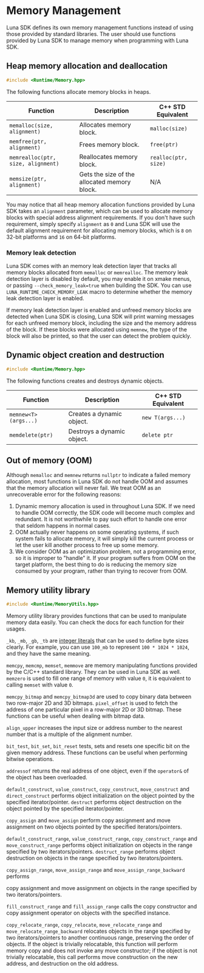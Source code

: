 # Memory Management

Luna SDK defines its own memory management functions instead of using those provided by standard libraries. The user should use functions provided by Luna SDK to manage memory when programming with Luna SDK.

## Heap memory allocation and deallocation

```c++
#include <Runtime/Memory.hpp>
```

The following functions allocate memory blocks in heaps.

| Function                           | Description                                  | C++ STD Equivalent   |
| ---------------------------------- | -------------------------------------------- | -------------------- |
| `memalloc(size, alignment)`        | Allocates memory block.                      | `malloc(size)`       |
| `memfree(ptr, alignment)`          | Frees memory block.                          | `free(ptr)`          |
| `memrealloc(ptr, size, alignment)` | Reallocates memory block.                    | `realloc(ptr, size)` |
| `memsize(ptr, alignment)`          | Gets the size of the allocated memory block. | N/A                  |

You may notice that all heap memory allocation functions provided by Luna SDK takes an `alignment` parameter, which can be used to allocate memory blocks with special address alignment requirements. If you don't have such requirement, simply specify `alignment` as `0` and Luna SDK will use the default alignment requirement for allocating memory blocks, which is `8` on 32-bit platforms and `16` on 64-bit platforms.

### Memory leak detection

Luna SDK comes with an memory leak detection layer that tracks all memory blocks allocated from `memalloc` or `memrealloc`. The memory leak detection layer is disabled by default, you may enable it on xmake menus, or passing `--check_memory_leak=true` when building the SDK. You can use `LUNA_RUNTIME_CHECK_MEMORY_LEAK` macro to determine whether the memory leak detection layer is enabled.

If memory leak detection layer is enabled and unfreed memory blocks are detected when Luna SDK is closing, Luna SDK will print warning messages for each unfreed memory block, including the size and the memory address of the block. If these blocks were allocated using `memnew`, the type of the block will also be printed, so that the user can detect the problem quickly.

## Dynamic object creation and destruction

```c++
#include <Runtime/Memory.hpp>
```

The following functions creates and destroys dynamic objects.

| Function             | Description                | C++ STD Equivalent |
| -------------------- | -------------------------- | ------------------ |
| `memnew<T>(args...)` | Creates a dynamic object.  | `new T(args...)`   |
| `memdelete(ptr)`     | Destroys a dynamic object. | `delete ptr`       |

## Out of memory (OOM)

Although `memalloc` and `memnew` returns `nullptr` to indicate a failed memory allocation, most functions in Luna SDK do not handle OOM and assumes that the memory allocation will never fail. We treat OOM as an unrecoverable error for the following reasons:

1. Dynamic memory allocation is used in throughout Luna SDK. If we need to handle OOM correctly, the SDK code will become much complex and redundant. It is not worthwhile to pay such effort to handle one error that seldom happens in normal cases.
2. OOM actually never happens on some operating systems, if such system fails to allocate memory, it will simply kill the current process or let the user kill another process to free up some memory.
3. We consider OOM as an optimization problem, not a programming error, so it is improper to "handle" it. If your program suffers from OOM on the target platform, the best thing to do is reducing the memory size consumed by your program, rather than trying to recover from OOM.

## Memory utility library

```c++
#include <Runtime/MemoryUtils.hpp>
```

Memory utility library provides functions that can be used to manipulate memory data easily. You can check the docs for each function for their usages.

`_kb`, `_mb`, `_gb`, `_tb` are [integer literals](https://en.cppreference.com/w/cpp/language/user_literal) that can be used to define byte sizes clearly. For example, you can use `100_mb` to represent `100 * 1024 * 1024`, and they have the same meaning.

`memcpy`, `memcmp`, `memset`, `memmove` are memory manipulating functions provided by the C/C++ standard library. They can be used in Luna SDK as well. `memzero` is used to fill one range of memory with value `0`, it is equivalent to calling `memset` with value `0`.

`memcpy_bitmap` and `memcpy_bitmap3d` are used to copy binary data between two row-major 2D and 3D bitmaps. `pixel_offset` is used to fetch the address of one particular pixel in a row-major 2D or 3D bitmap. These functions can be useful when dealing with bitmap data.

`align_upper` increases the input size or address number to the nearest number that is a multiple of the alignment number.

`bit_test`, `bit_set`, `bit_reset` tests, sets and resets one specific bit on the given memory address. These functions can be useful when performing bitwise operations.

`addressof` returns the real address of one object, even if the `operator&` of the object has been overloaded.

`default_construct`, `value_construct`, `copy_construct`, `move_construct` and `direct_construct` performs object initialization on the object pointed by the specified iterator/pointer. `destruct` performs object destruction on the object pointed by the specified iterator/pointer.

`copy_assign` and `move_assign` perform copy assignment and move assignment on two objects pointed by the specified iterators/pointers.

`default_construct_range`, `value_construct_range`, `copy_construct_range` and `move_construct_range` performs object initialization on objects in the range specified by two iterators/pointers. `destruct_range` performs object destruction on objects in the range specified by two iterators/pointers.

`copy_assign_range`,  `move_assign_range` and `move_assign_range_backward` performs 

copy assignment and move assignment on objects in the range specified by two iterators/pointers.

`fill_construct_range` and `fill_assign_range` calls the copy constructor and copy assignment operator on objects with the specified instance.

`copy_relocate_range`, `copy_relocate`, `move_relocate_range` and `move_relocate_range_backward` relocates objects in the range specified by two iterators/pointers to another continuous range, preserving the order of objects. If the object is trivially relocatable, this function will perform memory copy and does not invoke any move constructor; if the object is not trivially relocatable, this call performs move construction on the new address, and destruction on the old address.